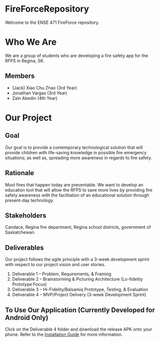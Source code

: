 # FireForceRepository
Welcome to the ENSE 471 FireForce repository.

# Who We Are
We are a group of students who are developing a fire safety app for the RFPS in Regina, SK.
## Members
* (Jack) Xiao Chu Zhao (3rd Year)
* Jonathan Vargas (3rd Year)
* Zain Abedin (4th Year)

# Our Project
## Goal
Our goal is to provide a contemporary technological solution that will provide children with life-saving knowledge in possible fire emergency situations; as well as, spreading more awareness in regards to fire safety.
## Rationale
Most fires that happen today are preventable. We want to develop an education tool that will allow the RFPS to save more lives by providing fire safety awareness with the facilitation of an educational solution through present-day technology.
## Stakeholders
Candace, Regina fire department, Regina school districts, government of Saskatchewan.

## Deliverables
Our project follows the agile principle with a 3-week development sprint with respect to our project vision and user stories.
1. Deliverable 1 – Problem, Requirements, & Framing
2. Deliverable 2 – Brainstorming & Picturing Architecture (Lo-fidelity Prototype Focus)
3. Deliverable 3 – Hi-Fidelity/Balsamiq Prototype, Testing, & Evaluation
4. Deliverable 4 – MVP/Project Delivery (3-week Development Sprint) 

## To Use Our Application (Currently Developed for Android Only)
Click on the Deliverable 4 folder and download the release APK onto your phone. Refer to the [Installation Guide](https://github.com/Decafoats/FireForceRepository/blob/master/Deliverable%204%20(First%20MVP%20Release)/Installation%20Guide.md) for more information. 
